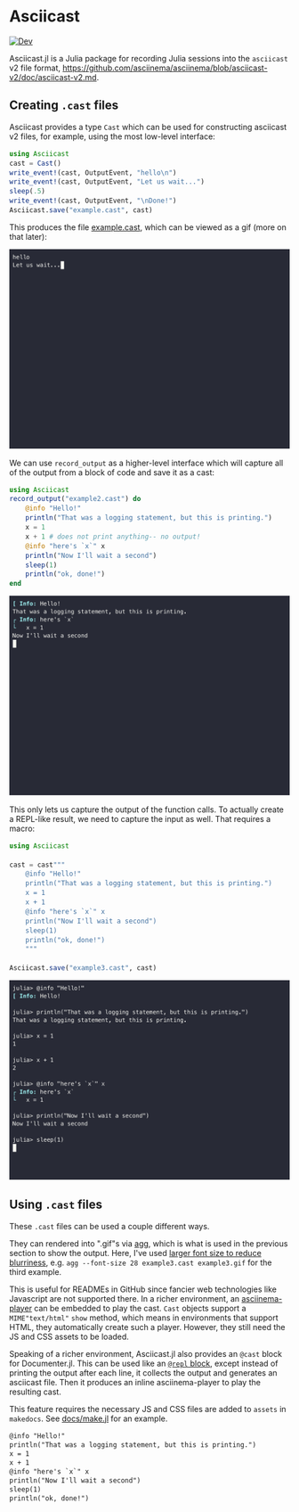 # Asciicast

[![Dev](https://img.shields.io/badge/docs-dev-blue.svg)](https://ericphanson.github.io/Asciicast.jl/dev)

Asciicast.jl is a Julia package for recording Julia sessions into the `asciicast` v2 file format, <https://github.com/asciinema/asciinema/blob/asciicast-v2/doc/asciicast-v2.md>.

## Creating `.cast` files

Asciicast provides a type `Cast` which can be used for constructing asciicast v2 files, for example, using the most low-level interface:

```julia
using Asciicast
cast = Cast()
write_event!(cast, OutputEvent, "hello\n")
write_event!(cast, OutputEvent, "Let us wait...")
sleep(.5)
write_event!(cast, OutputEvent, "\nDone!")
Asciicast.save("example.cast", cast)
```
This produces the file [example.cast](./example.cast), which can be viewed as a gif (more on that later):

![](example.gif)

We can use `record_output` as a higher-level interface which will capture all of the output from a block of code and save it as a cast:

```julia
using Asciicast
record_output("example2.cast") do
    @info "Hello!"
    println("That was a logging statement, but this is printing.")
    x = 1
    x + 1 # does not print anything-- no output!
    @info "here's `x`" x
    println("Now I'll wait a second")
    sleep(1)
    println("ok, done!")
end
```

![](example2.gif)

This only lets us capture the output of the function calls. To actually create a REPL-like result, we need to capture the input as well. That requires a macro:

```julia
using Asciicast

cast = cast"""
    @info "Hello!"
    println("That was a logging statement, but this is printing.")
    x = 1
    x + 1
    @info "here's `x`" x
    println("Now I'll wait a second")
    sleep(1)
    println("ok, done!")
    """

Asciicast.save("example3.cast", cast)
```

![](example3.gif)


## Using `.cast` files

These `.cast` files can be used a couple different ways.

They can rendered into ".gif"s via [agg](https://github.com/asciinema/agg), which is what is used in the previous section to show the output. Here, I've used [larger font size to reduce blurriness](https://github.com/asciinema/agg/issues/60#issuecomment-1807910643), e.g. `agg --font-size 28 example3.cast example3.gif` for the third example.

This is useful for READMEs in GitHub since fancier web technologies like Javascript are not supported there. In a richer environment, an
[asciinema-player](https://github.com/asciinema/asciinema-player) can be embedded to play the cast. `Cast` objects support a `MIME"text/html"` `show` method, which means in environments that support HTML, they automatically create such a player. However, they still need the JS and CSS assets to be loaded.

Speaking of a richer environment, Asciicast.jl also provides an `@cast` block for Documenter.jl. This can be used like
an [`@repl` block](https://juliadocs.github.io/Documenter.jl/stable/man/syntax/#@repl-block), except instead of printing the output after each line, it collects the output and generates
an asciicast file. Then it produces an inline
asciinema-player to play the resulting cast.

This feature requires the necessary JS and CSS files are added to `assets` in `makedocs`. See [docs/make.jl](docs/make.jl) for an example.


```julia-gif
@info "Hello!"
println("That was a logging statement, but this is printing.")
x = 1
x + 1
@info "here's `x`" x
println("Now I'll wait a second")
sleep(1)
println("ok, done!")
```
